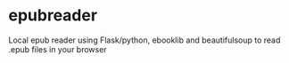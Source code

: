 # epubreader
Local epub reader using Flask/python, ebooklib and beautifulsoup to read .epub files in your browser

